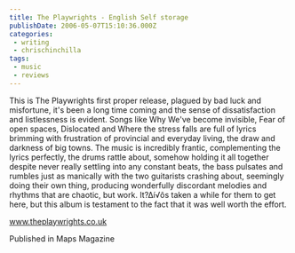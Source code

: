 ```yaml
---
title: The Playwrights - English Self storage
publishDate: 2006-05-07T15:10:36.000Z
categories:
 - writing
 - chrischinchilla
tags:
 - music 
 - reviews
---
```


This is The Playwrights first proper release, plagued by bad luck and misfortune, it's been a long time coming and the sense of dissatisfaction and listlessness is evident. Songs like Why We've become invisible, Fear of open spaces, Dislocated and Where the stress falls are full of lyrics brimming with frustration of provincial and everyday living, the draw and darkness of big towns. The music is incredibly frantic, complementing the lyrics perfectly, the drums rattle about, somehow holding it all together despite never really settling into any constant beats, the bass pulsates and rumbles just as manically with the two guitarists crashing about, seemingly doing their own thing, producing wonderfully discordant melodies and rhythms that are chaotic, but work. It?∆í√ôs taken a while for them to get here, but this album is testament to the fact that it was well worth the effort.

<a href='https://www.theplaywrights.co.uk' target='_blank'>www.theplaywrights.co.uk</a>

Published in Maps Magazine
